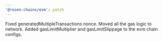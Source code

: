 ```yaml
---
'@rosen-chains/evm': patch
---
```


Fixed generatedMultipleTransactions nonce. Moved all the gas logic to network. Added gasLimitMultiplier and gasLimitSlippage to the evm chain configs.
